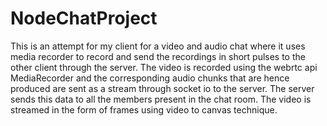 # NodeChatProject
This is an attempt for my client for a video and audio chat where it uses media recorder to record and send the recordings in short pulses to the other client through the server. 
The video is recorded using the webrtc api MediaRecorder and the corresponding audio chunks that are hence produced are sent as a stream through socket io to the server. The server sends this data to all the members present in the chat room. The video is streamed in the form of frames using video to canvas technique.
